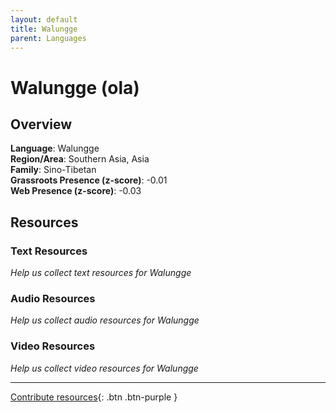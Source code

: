 ```yaml
---
layout: default
title: Walungge
parent: Languages
---
```


# Walungge (ola)

## Overview

**Language**: Walungge  
**Region/Area**: Southern Asia, Asia  
**Family**: Sino-Tibetan  
**Grassroots Presence (z-score)**: -0.01  
**Web Presence (z-score)**: -0.03  

## Resources

### Text Resources
*Help us collect text resources for Walungge*

### Audio Resources
*Help us collect audio resources for Walungge*

### Video Resources
*Help us collect video resources for Walungge*

---

[Contribute resources](https://forms.office.com/e/1SfLJx3u1r){: .btn .btn-purple }
